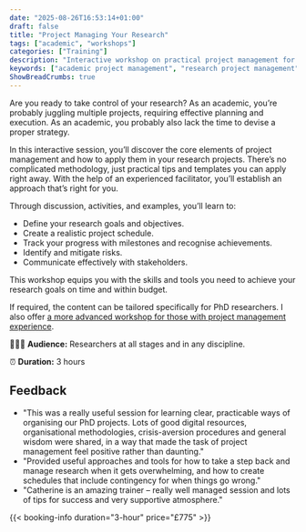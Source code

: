 ```yaml
---
date: "2025-08-26T16:53:14+01:00"
draft: false
title: "Project Managing Your Research"
tags: ["academic", "workshops"]
categories: ["Training"] 
description: "Interactive workshop on practical project management for academic researchers. Learn to define goals, create realistic schedules, track progress with milestones, and communicate effectively with stakeholders."
keywords: ["academic project management", "research project management", "PhD project management", "research planning", "academic productivity", "project scheduling", "research goals", "milestone tracking", "academic workflow", "research organization"]
ShowBreadCrumbs: true
---
```


Are you ready to take control of your research? As an academic, you’re probably juggling multiple projects, requiring effective planning and execution. As an academic, you probably also lack the time to devise a proper strategy.

In this interactive session, you’ll discover the core elements of project management and how to apply them in your research projects. There’s no complicated methodology, just practical tips and templates you can apply right away. With the help of an experienced facilitator, you’ll establish an approach that’s right for you.

Through discussion, activities, and examples, you’ll learn to:

- Define your research goals and objectives.
- Create a realistic project schedule.
- Track your progress with milestones and recognise achievements.
- Identify and mitigate risks.
- Communicate effectively with stakeholders.

This workshop equips you with the skills and tools you need to achieve your research goals on time and within budget.

If required, the content can be tailored specifically for PhD researchers. I also offer [a more advanced workshop for those with project management experience](/workshops/advancing-your-project-management-skills/).

👩🏽‍🎓 **Audience:** Researchers at all stages and in any discipline.

⏰ **Duration:** 3 hours

## Feedback

- "This was a really useful session for learning clear, practicable ways of organising our PhD projects. Lots of good digital resources, organisational methodologies, crisis-aversion procedures and general wisdom were shared, in a way that made the task of project management feel positive rather than daunting."
- "Provided useful approaches and tools for how to take a step back and manage research when it gets overwhelming, and how to create schedules that include contingency for when things go wrong."
- "Catherine is an amazing trainer – really well managed session and lots of tips for success and very supportive atmosphere."

{{< booking-info duration="3-hour" price="£775" >}}